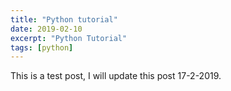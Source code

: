 ```yaml
---
title: "Python tutorial"
date: 2019-02-10
excerpt: "Python Tutorial"
tags: [python]
---
```

This is a test post, I will update this post 17-2-2019.
